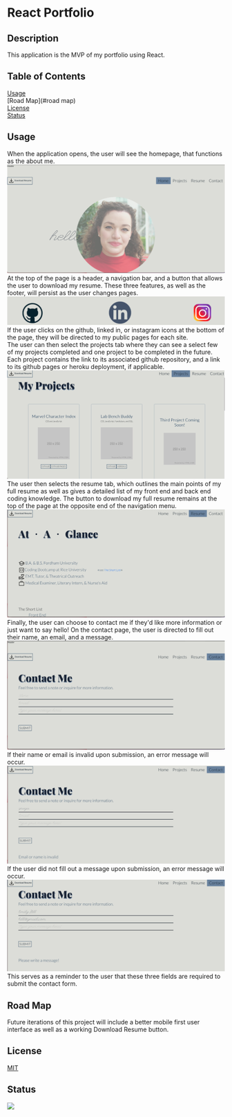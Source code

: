 # React Portfolio 

## Description 
This application is the MVP of my portfolio using React. 

## Table of Contents 
[Usage](#usage) <br>
[Road Map](#road map) <br>
[License](#license) <br>
[Status](#status)

## Usage 
When the application opens, the user will see the homepage, that functions as the about me. 
![Alt text](./images/deux-home.png)
At the top of the page is a header, a navigation bar, and a button that allows the user to download my resume. These three features, as well as the footer, will persist as the user changes pages. 
![Alt text](./images/deux-footer.png)
If the user clicks on the github, linked in, or instagram icons at the bottom of the page, they will be directed to my public pages for each site. <br>
The user can then select the projects tab where they can see a select few of my projects completed and one project to be completed in the future. Each project contains the link to its associated github repository, and a link to its github pages or heroku deployment, if applicable. 
![Alt text](./images/deux-projects.png)
The user then selects the resume tab, which outlines the main points of my full resume as well as gives a detailed list of my front end and back end coding knowledge. The button to download my full resume remains at the top of the page at the opposite end of the navigation menu. 
![Alt text](./images/deux-resume.png)
Finally, the user can choose to contact me if they'd like more information or just want to say hello! On the contact page, the user is directed to fill out their name, an email, and a message. 
![Alt text](./images/deux-contact.png)
If their name or email is invalid upon submission, an error message will occur. 
![Alt text](./images/deux-contact-name-error.png)
If the user did not fill out a message upon submission, an error message will occur. 
![Alt text](./images/deux-contact-mess-error.png)
This serves as a reminder to the user that these three fields are required to submit the contact form. 

## Road Map 
Future iterations of this project will include a better mobile first user interface as well as a working Download Resume button. 

## License 
[MIT](https://choosealicense.com/licenses/mit/)

## Status
<img src="https://img.shields.io/badge/Status-In%20Progress-orange" />